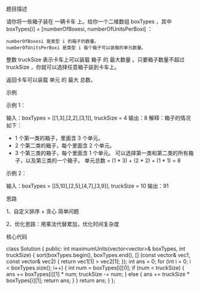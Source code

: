 题目描述

请你将一些箱子装在 一辆卡车 上。给你一个二维数组 boxTypes ，其中 boxTypes[i] = [numberOfBoxesi, numberOfUnitsPerBoxi] ：

    numberOfBoxesi 是类型 i 的箱子的数量。
    numberOfUnitsPerBoxi 是类型 i 每个箱子可以装载的单元数量。

整数 truckSize 表示卡车上可以装载 箱子 的 最大数量 。只要箱子数量不超过 truckSize ，你就可以选择任意箱子装到卡车上。

返回卡车可以装载 单元 的 最大 总数。


示例

示例 1：

输入：boxTypes = [[1,3],[2,2],[3,1]], truckSize = 4
输出：8
解释：箱子的情况如下：
- 1 个第一类的箱子，里面含 3 个单元。
- 2 个第二类的箱子，每个里面含 2 个单元。
- 3 个第三类的箱子，每个里面含 1 个单元。
可以选择第一类和第二类的所有箱子，以及第三类的一个箱子。
单元总数 = (1 * 3) + (2 * 2) + (1 * 1) = 8

示例 2：

输入：boxTypes = [[5,10],[2,5],[4,7],[3,9]], truckSize = 10
输出：91


思路

1、自定义排序 + 贪心 简单问题

2、优化思路：用乘法代替累加，优化时间复杂度


核心代码

class Solution {
public:
    int maximumUnits(vector<vector<int>>& boxTypes, int truckSize) {
        sort(boxTypes.begin(), boxTypes.end(), [] (const vector<int>& vec1, const vector<int>& vec2) {
            return vec1[1] > vec2[1];
        });
        int ans = 0;
        for (int i = 0; i < boxTypes.size(); i++) {
            int num = boxTypes[i][0];
            if (num < truckSize) {
                ans += boxTypes[i][1] * num;
                truckSize -= num;
            } else {
                ans += truckSize * boxTypes[i][1];
                return ans;
            }
        }
        return ans;
    }
};